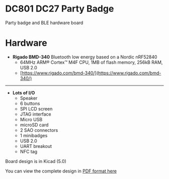 # DC801 DC27 Party Badge
Party badge and BLE hardware board

# Hardware
 - **Rigado BMD-340** Bluetooth low energy based on a Nordic nRF52840
   - 64MHz ARM® Cortex™ M4F CPU, 1MB of flash memory, 256kB RAM, USB 2.0
   - [https://www.rigado.com/bmd-340/](https://www.rigado.com/bmd-340/)
 ***
 - **Lots of I/O**
   - Speaker
   - 6 buttons
   - SPI LCD screen
   - JTAG interface
   - Micro USB
   - microSD card
   - 2 SAO connectors
   - 1 minibadges
   - USB 2.0
   - UART breakout
   - NFC tag

Board design is in Kicad (5.0)

You can view the complete design in [PDF format here](/Hardware/gerber/final/hcrn-complete.pdf)
